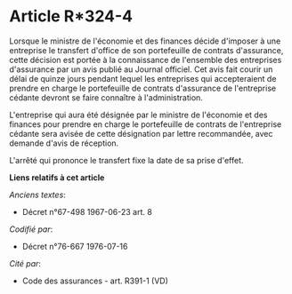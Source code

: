 # Article R*324-4

Lorsque le ministre de l'économie et des finances décide d'imposer à une entreprise le transfert d'office de son portefeuille
de contrats d'assurance, cette décision est portée à la connaissance de l'ensemble des entreprises d'assurance par un avis
publié au Journal officiel. Cet avis fait courir un délai de quinze jours pendant lequel les entreprises qui accepteraient de
prendre en charge le portefeuille de contrats d'assurance de l'entreprise cédante devront se faire connaître à
l'administration.

L'entreprise qui aura été désignée par le ministre de l'économie et des finances pour prendre en charge le portefeuille de
contrats de l'entreprise cédante sera avisée de cette désignation par lettre recommandée, avec demande d'avis de réception.

L'arrêté qui prononce le transfert fixe la date de sa prise d'effet.

**Liens relatifs à cet article**

_Anciens textes_:

  - Décret n°67-498 1967-06-23 art. 8

_Codifié par_:

  - Décret n°76-667 1976-07-16

_Cité par_:

  - Code des assurances - art. R391-1 (VD)
